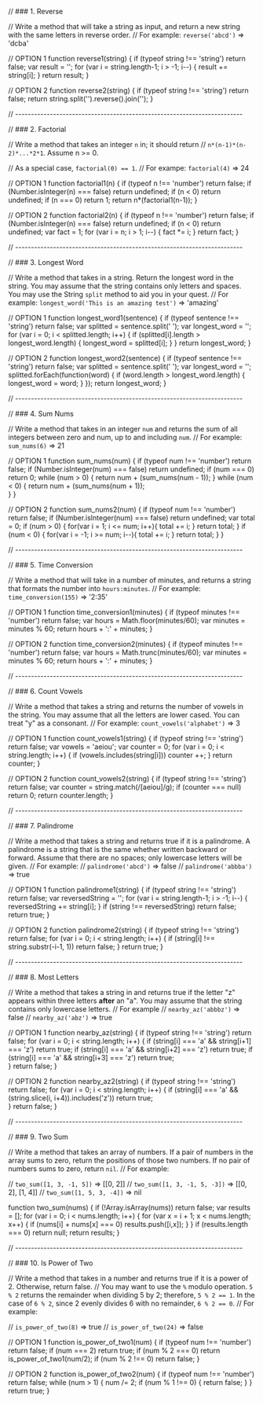 // ### 1. Reverse

// Write a method that will take a string as input, and return a new string with the same letters in reverse order.
// For example: `reverse('abcd')` => 'dcba'

// OPTION 1
function reverse1(string) {
  if (typeof string !== 'string') return false;
  var result = '';
  for (var i = string.length-1; i > -1; i--) {
    result += string[i];
  }
  return result;
}

// OPTION 2 
function reverse2(string) {
  if (typeof string !== 'string') return false;
  return string.split('').reverse().join('');
}


// ------------------------------------------------------------------------

// ### 2. Factorial

// Write a method that takes an integer `n` in; it should return
// `n*(n-1)*(n-2)*...*2*1`. Assume n >= 0.

// As a special case, `factorial(0) == 1`.
// For exampe: `factorial(4)` => 24

// OPTION 1
function factorial1(n) {
  if (typeof n !== 'number') return false;
  if (Number.isInteger(n) === false) return undefined;
  if (n < 0) return undefined;
  if (n === 0) return 1;
  return n*(factorial1(n-1));
}

// OPTION 2
function factorial2(n) {
  if (typeof n !== 'number') return false;
  if (Number.isInteger(n) === false) return undefined;
  if (n < 0) return undefined;
  var fact = 1;
  for (var i = n; i > 1; i--) {
    fact *= i;
  }
  return fact;
}


// ------------------------------------------------------------------------

// ### 3. Longest Word

// Write a method that takes in a string. Return the longest word in the string. You may assume that the string contains only letters and spaces. You may use the String `split` method to aid you in your quest.
// For example: `longest_word('This is an amazing test')` => 'amazing'

// OPTION 1
function longest_word1(sentence) {
  if (typeof sentence !== 'string') return false;
  var splitted = sentence.split(' ');
  var longest_word = '';
  for (var i = 0; i < splitted.length; i++) {
    if (splitted[i].length > longest_word.length) {
      longest_word = splitted[i];
    }
  }
  return longest_word;
}

// OPTION 2
function longest_word2(sentence) {
  if (typeof sentence !== 'string') return false;
  var splitted = sentence.split(' ');
  var longest_word = '';
  splitted.forEach(function(word) {
    if (word.length > longest_word.length) {
      longest_word = word;
    }
  });
  return longest_word;
}


// ------------------------------------------------------------------------

// ### 4. Sum Nums

// Write a method that takes in an integer `num` and returns the sum of all integers between zero and num, up to and including `num`.
// For example: `sum_nums(6)` => 21

// OPTION 1
function sum_nums(num) {
  if (typeof num !== 'number') return false;
  if (Number.isInteger(num) === false) return undefined;
  if (num === 0) return 0;
  while (num > 0) {
    return num + (sum_nums(num - 1));
  }
  while (num < 0) {
    return num + (sum_nums(num + 1));    
  }
}

// OPTION 2
function sum_nums2(num) {
  if (typeof num !== 'number') return false;
  if (Number.isInteger(num) === false) return undefined;
  var total = 0;
  if (num > 0) {
    for(var i = 1; i <= num; i++){
      total += i;
    }
    return total;
  }
  if (num < 0) {
    for(var i = -1; i >= num; i--){
      total += i;
    }
    return total;
  }
}


// ------------------------------------------------------------------------

// ### 5. Time Conversion

// Write a method that will take in a number of minutes, and returns a string that formats the number into `hours:minutes`.
// For example: `time_conversion(155)` => '2:35'

// OPTION 1
function time_conversion1(minutes) {
  if (typeof minutes !== 'number') return false;
  var hours = Math.floor(minutes/60);
  var minutes = minutes % 60;
  return hours + ':' + minutes;
}

// OPTION 2
function time_conversion2(minutes) {
  if (typeof minutes !== 'number') return false;
  var hours = Math.trunc(minutes/60);
  var minutes = minutes % 60;
  return hours + ':' + minutes;
}


// ------------------------------------------------------------------------

// ### 6. Count Vowels

// Write a method that takes a string and returns the number of vowels in the string. You may assume that all the letters are lower cased. You can treat "y" as a consonant.
// For example: `count_vowels('alphabet')` => 3

// OPTION 1
function count_vowels1(string) {
  if (typeof string !== 'string') return false;
  var vowels = 'aeiou';
  var counter = 0;
  for (var i = 0; i < string.length; i++) {
    if (vowels.includes(string[i])) counter ++;
  }
  return counter;
}

// OPTION 2
function count_vowels2(string) {
  if (typeof string !== 'string') return false;
  var counter = string.match(/[aeiou]/g);
  if (counter === null) return 0;
  return counter.length;
}


// ------------------------------------------------------------------------

// ### 7. Palindrome

// Write a method that takes a string and returns true if it is a palindrome. A palindrome is a string that is the same whether written backward or forward. Assume that there are no spaces; only lowercase letters will be given.
// For example:
// `palindrome('abcd')` => false
// `palindrome('abbba')` => true

// OPTION 1
function palindrome1(string) {
  if (typeof string !== 'string') return false;
  var reversedString = '';
  for (var i = string.length-1; i > -1; i--) {
    reversedString += string[i];
  }
  if (string !== reversedString) return false;
  return true;
}

// OPTION 2
function palindrome2(string) {
  if (typeof string !== 'string') return false;
  for (var i = 0; i < string.length; i++) {
    if (string[i] !== string.substr(-i-1, 1)) return false;
  }
  return true;
}


// ------------------------------------------------------------------------

// ### 8. Most Letters

// Write a method that takes a string in and returns true if the letter "z" appears within three letters **after** an "a". You may assume that the string contains only lowercase letters.
// For example
// `nearby_az('abbbz')` => false
// `nearby_az('abz')` => true

// OPTION 1
function nearby_az(string) {
  if (typeof string !== 'string') return false;
  for (var i = 0; i < string.length; i++) {
    if (string[i] === 'a' && string[i+1] === 'z') return true;
    if (string[i] === 'a' && string[i+2] === 'z') return true;
    if (string[i] === 'a' && string[i+3] === 'z') return true;    
  }
  return false;
}

// OPTION 2
function nearby_az2(string) {
  if (typeof string !== 'string') return false;
  for (var i = 0; i < string.length; i++) {
    if (string[i] === 'a' && (string.slice(i, i+4)).includes('z')) return true;  
  }
  return false;
}


// ------------------------------------------------------------------------

// ### 9. Two Sum

// Write a method that takes an array of numbers. If a pair of numbers in the array sums to zero, return the positions of those two numbers. If no pair of numbers sums to zero, return `nil`.
// For example:

// `two_sum([1, 3, -1, 5])` => [[0, 2]]
// `two_sum([1, 3, -1, 5, -3])` => [[0, 2], [1, 4]]
// `two_sum([1, 5, 3, -4])` => nil

function two_sum(nums) {
  if (!Array.isArray(nums)) return false;
  var results = [];
  for (var i = 0; i < nums.length; i++) {
    for (var x = i + 1; x < nums.length; x++) {
      if (nums[i] + nums[x] === 0) results.push([i,x]);
    }
  }
  if (results.length === 0) return null;
  return results;
}


// ------------------------------------------------------------------------

// ### 10. Is Power of Two

// Write a method that takes in a number and returns true if it is a power of 2. Otherwise, return false.
// You may want to use the `%` modulo operation. `5 % 2` returns the remainder when dividing 5 by 2; therefore, `5 % 2 == 1`. In the case of `6 % 2`, since 2 evenly divides 6 with no remainder, `6 % 2 == 0`.
// For example:
 
// `is_power_of_two(8)` => true
// `is_power_of_two(24)` => false

// OPTION 1
function is_power_of_two1(num) {
  if (typeof num !== 'number') return false;
  if (num === 2) return true;
  if (num % 2 === 0) return is_power_of_two1(num/2);
  if (num % 2 !== 0) return false;
}

// OPTION 2
function is_power_of_two2(num) { 
  if (typeof num !== 'number') return false;
  while (num > 1) {
    num /= 2;
    if (num % 1 !== 0) {
        return false;
    }
  }
  return true;
}
